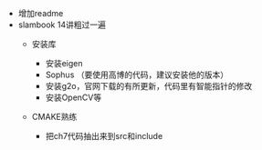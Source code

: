* 增加readme
* slambook 14讲粗过一遍
    * 安装库
      * 安装eigen
      * Sophus （要使用高博的代码，建议安装他的版本）
      * 安装g2o，官网下载的有所更新，代码里有智能指针的修改
      * 安装OpenCV等
      
     * CMAKE熟练
       * 把ch7代码抽出来到src和include
    
